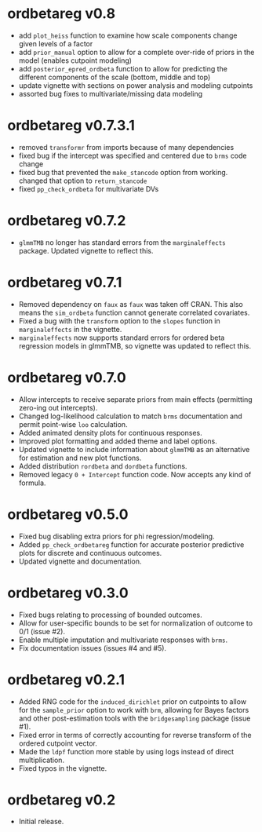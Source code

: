 # ordbetareg v0.8

- add `plot_heiss` function to examine how scale components change given levels of a factor
- add `prior_manual` option to allow for a complete over-ride of priors in the model 
(enables cutpoint modeling)
- add `posterior_epred_ordbeta` function to allow for predicting the different 
components of the scale (bottom, middle and top)
- update vignette with sections on power analysis and modeling cutpoints
- assorted bug fixes to multivariate/missing data modeling

# ordbetareg v0.7.3.1

- removed `transformr` from imports because of many dependencies
- fixed bug if the intercept was specified and centered due to `brms` code change
- fixed bug that prevented the `make_stancode` option from working. changed that option 
to `return_stancode`
- fixed `pp_check_ordbeta` for multivariate DVs

# ordbetareg v0.7.2

- `glmmTMB` no longer has standard errors from the `marginaleffects` package. Updated vignette to reflect this.

# ordbetareg v0.7.1

- Removed dependency on `faux` as `faux` was taken off CRAN. This also means the 
`sim_ordbeta` function cannot generate correlated covariates.
- Fixed a bug with the `transform` option to the `slopes` function in `marginaleffects`
in the vignette.
- `marginaleffects` now supports standard errors for ordered beta regression models
 in glmmTMB, so vignette was updated to reflect this.

# ordbetareg v0.7.0

- Allow intercepts to receive separate priors from main effects (permitting zero-ing out intercepts).
- Changed log-likelihood calculation to match `brms` documentation and permit point-wise 
`loo` calculation.
- Added animated density plots for continuous responses.
- Improved plot formatting and added theme and label options.
- Updated vignette to include information about `glmmTMB` as an alternative for estimation
and new plot functions.
- Added distribution `rordbeta` and `dordbeta` functions.
- Removed legacy `0 + Intercept` function code. Now accepts any kind of formula.

# ordbetareg v0.5.0

- Fixed bug disabling extra priors for phi regression/modeling.
- Added `pp_check_ordbetareg` function for accurate posterior predictive plots for discrete and continuous outcomes.
- Updated vignette and documentation.

# ordbetareg v0.3.0

- Fixed bugs relating to processing of bounded outcomes. 
- Allow for user-specific bounds to be set for normalization of outcome to 0/1 (issue #2).
- Enable multiple imputation and multivariate responses with `brms`.
- Fix documentation issues (issues #4 and #5).

# ordbetareg v0.2.1

- Added RNG code for the `induced_dirichlet` prior on cutpoints to allow for 
  the `sample_prior` option to work with `brm`, allowing for Bayes factors
  and other post-estimation tools with the `bridgesampling` package (issue #1).
- Fixed error in terms of correctly accounting for reverse transform of the
  ordered cutpoint vector.
- Made the `ldpf` function more stable by using logs instead of direct
  multiplication.
- Fixed typos in the vignette.

# ordbetareg v0.2

- Initial release.
